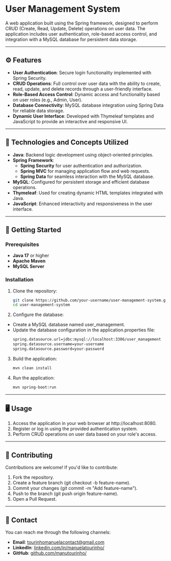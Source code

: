 # User Management System

A web application built using the Spring framework, designed to perform CRUD (Create, Read, Update, Delete) operations on user data. The application includes user authentication, role-based access control, and integration with a MySQL database for persistent data storage.

---

## ⚙️ Features
- **User Authentication**: Secure login functionality implemented with Spring Security.
- **CRUD Operations**: Full control over user data with the ability to create, read, update, and delete records through a user-friendly interface.
- **Role-Based Access Control**: Dynamic access and functionality based on user roles (e.g., Admin, User).
- **Database Connectivity**: MySQL database integration using Spring Data for reliable data storage.
- **Dynamic User Interface**: Developed with Thymeleaf templates and JavaScript to provide an interactive and responsive UI.

---

## 🍵 Technologies and Concepts Utilized
- **Java**: Backend logic development using object-oriented principles.
- **Spring Framework**:
    - **Spring Security** for user authentication and authorization.
    - **Spring MVC** for managing application flow and web requests.
    - **Spring Data** for seamless interaction with the MySQL database.
- **MySQL**: Configured for persistent storage and efficient database operations.
- **Thymeleaf**: Used for creating dynamic HTML templates integrated with Java.
- **JavaScript**: Enhanced interactivity and responsiveness in the user interface.

---

## 🚀 Getting Started
### Prerequisites
- **Java 17** or higher
- **Apache Maven**
- **MySQL Server**

### Installation
1. Clone the repository:
   ```bash
   git clone https://github.com/your-username/user-management-system.git
   cd user-management-system
2. Configure the database:
- Create a MySQL database named user_management.
- Update the database configuration in the application.properties file:
  ```bash
  spring.datasource.url=jdbc:mysql://localhost:3306/user_management
  spring.datasource.username=your-username
  spring.datasource.password=your-password
3. Build the application:
   ```bash
   mvn clean install
4. Run the application:
   ```bash
   mvn spring-boot:run

---

## 🖥️ Usage
1. Access the application in your web browser at http://localhost:8080.
2. Register or log in using the provided authentication system.
3. Perform CRUD operations on user data based on your role's access.

---

## 🤝 Contributing
Contributions are welcome! If you'd like to contribute:
1. Fork the repository. 
2. Create a feature branch (git checkout -b feature-name). 
3. Commit your changes (git commit -m "Add feature-name"). 
4. Push to the branch (git push origin feature-name). 
5. Open a Pull Request.

---

## 📧 Contact
You can reach me through the following channels:
- **Email**: [tourinhomanuelacontact@gmail.com](mailto:tourinhomanuelacontact@gmail.com)
- **LinkedIn**: [linkedin.com/in/manuelatourinho/](https://www.linkedin.com/in/manuelatourinho/)
- **GitHub**: [github.com/manutourinho/](https://github.com/manutourinho/)
